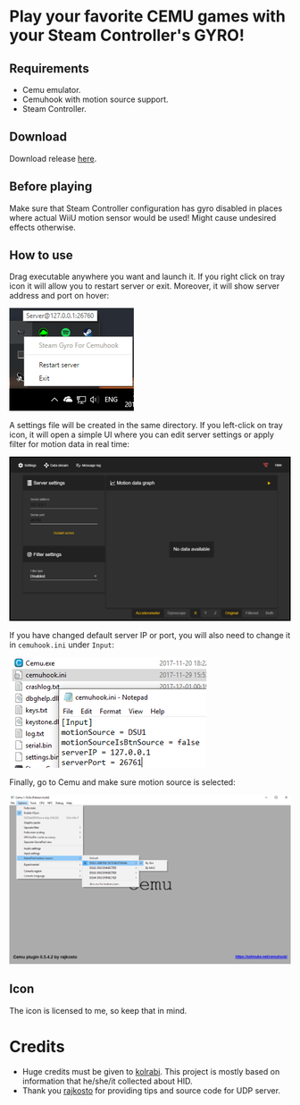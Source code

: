 # Play your favorite CEMU games with your Steam Controller's GYRO!

## Requirements

* Cemu emulator.
* Cemuhook with motion source support.
* Steam Controller.

## Download

Download release [here](https://github.com/FrogTheFrog/steam-gyro-for-cemuhook/releases).

## Before playing  

Make sure that Steam Controller configuration has gyro disabled in places where actual WiiU motion sensor would be used! Might cause undesired effects otherwise.

## How to use

Drag executable anywhere you want and launch it. If you right click on tray icon it will allow you to restart server or exit. Moreover, it will show server address and port on hover:

![tray-example](./assets/tray.png "Tray example")

A settings file will be created in the same directory. If you left-click on tray icon, it will open a simple UI where you can edit server settings or apply filter for motion data in real time:

![ui-settings](./assets/ui-settings.png "UI-settings example")

If you have changed default server IP or port, you will also need to change it in `cemuhook.ini` under `Input`:

![cemuhook-ini-change](./assets/cemuhook-ini-change.png "Cemuhook ini example")

Finally, go to Cemu and make sure motion source is selected:

![cemu-example](./assets/cemu-example.png "Cemu example")

## Icon

The icon is licensed to me, so keep that in mind.

# Credits

* Huge credits must be given to [kolrabi](https://github.com/kolrabi/steamcontroller). This project is mostly based on information that he/she/it collected about HID.
* Thank you [rajkosto](https://github.com/rajkosto/DS4Windows) for providing tips and source code for UDP server.
